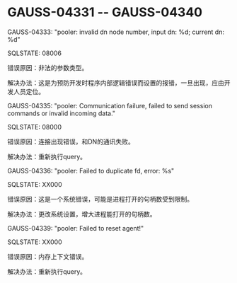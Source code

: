 # GAUSS-04331 -- GAUSS-04340<a name="ZH-CN_TOPIC_0302073499"></a>

GAUSS-04333: "pooler: invalid dn node number, input dn: %d; current dn: %d"

SQLSTATE: 08006

错误原因：非法的参数类型。

解决办法：这是为预防开发时程序内部逻辑错误而设置的报错，一旦出现，应由开发人员定位。

GAUSS-04335: "pooler: Communication failure, failed to send session commands or invalid incoming data."

SQLSTATE: 08000

错误原因：连接出现错误，和DN的通讯失败。

解决办法：重新执行query。

GAUSS-04336: "pooler: Failed to duplicate fd, error: %s"

SQLSTATE: XX000

错误原因：这是一个系统错误，可能是进程打开的句柄数受到限制。

解决办法：更改系统设置，增大进程能打开的句柄数。

GAUSS-04339: "pooler: Failed to reset agent!"

SQLSTATE: XX000

错误原因：内存上下文错误。

解决办法：重新执行query。

